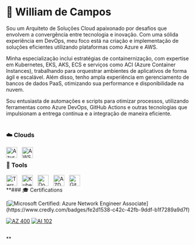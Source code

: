 # 🚂 William de Campos

Sou um Arquiteto de Soluções Cloud apaixonado por desafios que envolvem a convergência entre tecnologia e inovação. Com uma sólida experiência em DevOps, meu foco está na criação e implementação de soluções eficientes utilizando plataformas como Azure e AWS.

Minha especialização inclui estratégias de containernização, com expertise em Kubernetes, EKS, AKS, ECS e serviços como ACI (Azure Container Instances), trabalhando para orquestrar ambientes de aplicativos de forma ágil e escalável. Além disso, tenho ampla experiência em gerenciamento de bancos de dados PaaS, otimizando sua performance e disponibilidade na nuvem.

Sou entusiasta de automações e scripts para otimizar processos, utilizando ferramentas como Azure DevOps, GitHub Actions e outras tecnologias que impulsionam a entrega contínua e a integração de maneira eficiente.

#

### ☁️ Clouds 

<img align="left" alt="Azure" width="30px" style="padding-right:10px;" src="https://cdn.jsdelivr.net/gh/devicons/devicon@latest/icons/azure/azure-original.svg" />
<img align="left" alt="AWS" width="30px" style="padding-right:10px;" src="https://cdn.jsdelivr.net/gh/devicons/devicon@latest/icons/amazonwebservices/amazonwebservices-original-wordmark.svg" />

</br>

### 🧰 Tools 

<img align="left" alt="Terraform" width="30px" style="padding-right:10px;" src="https://cdn.jsdelivr.net/gh/devicons/devicon@latest/icons/terraform/terraform-original.svg"/>
<img align="left" alt="Kubernetes" width="30px" style="padding-right:10px;" src="https://cdn.jsdelivr.net/gh/devicons/devicon@latest/icons/kubernetes/kubernetes-original.svg" />
<img align="left" alt="Docker" width="30px" style="padding-right:10px;" src="https://cdn.jsdelivr.net/gh/devicons/devicon@latest/icons/docker/docker-original.svg" />
<img align="left" alt="AZDevOps" width="30px" style="padding-right:10px;" src="https://cdn.jsdelivr.net/gh/devicons/devicon@latest/icons/azuredevops/azuredevops-original.svg" />
<img align="left" alt="GitHubActions" width="30px" style="padding-right:10px;" src="https://cdn.jsdelivr.net/gh/devicons/devicon@latest/icons/githubactions/githubactions-plain.svg" />


</br>

**### 🎓 Certifications

<!--START_SECTION:badges-->
[![Microsoft Certified: Azure Network Engineer Associate]([https://images.credly.com/size/110x110/images/8fd13e7e-531d-4c17-87fc-8a93fa1eebdf/image.png](https://www.credly.com/earner/earned/badge/fe2d1538-c42c-42fb-9ddf-b1f7289a9d7f))](https://www.credly.com/badges/fe2d1538-c42c-42fb-9ddf-b1f7289a9d7f)
<!--END_SECTION:badges-->

[![AZ 400](https://images.credly.com/size/100x100/images/c3ab66f8-5d59-4afa-a6c2-0ba30a1989ca/CERT-Expert-DevOps-Engineer-600x600.png)](https://learn.microsoft.com/en-us/users/julianosalszbrun/credentials/certification/devops-engineer?tab=credentials-tab "AZ 400")
[![AI 102](https://images.credly.com/size/110x110/images/61f56aa4-16fd-403c-90bc-1d90dba1fa99/image.png)](http://www.credly.com/badges/4c2d57fb-2d51-4b37-b39b-1e5d37086747 "AI 102")



</br>**
